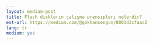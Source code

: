```yaml
---
layout: medium-post
title: Flash disklerin çalışma prensipleri nelerdir?
ext-url: https://medium.com/@gokhansengun/8003d3cfaac2
lang: tr
medium: yes 
---
```

